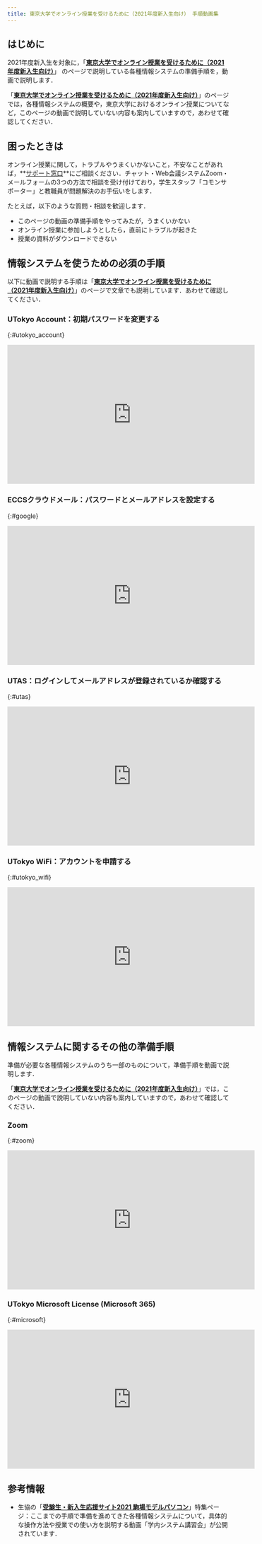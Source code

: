 ```yaml
---
title: 東京大学でオンライン授業を受けるために（2021年度新入生向け） 手順動画集
---
```


## はじめに

2021年度新入生を対象に，「**[東京大学でオンライン授業を受けるために（2021年度新入生向け）](/oc/)**」 のページで説明している各種情報システムの準備手順を，動画で説明します．

「**[東京大学でオンライン授業を受けるために（2021年度新入生向け）](/oc/)**」のページでは，各種情報システムの概要や，東京大学におけるオンライン授業についてなど，このページの動画で説明していない内容も案内していますので，あわせて確認してください．

## 困ったときは

オンライン授業に関して，トラブルやうまくいかないこと，不安なことがあれば，**[サポート窓口](/supports/)**にご相談ください．チャット・Web会議システムZoom・メールフォームの3つの方法で相談を受け付けており，学生スタッフ「コモンサポーター」と教職員が問題解決のお手伝いをします．

たとえば，以下のような質問・相談を歓迎します．

- このページの動画の準備手順をやってみたが，うまくいかない
- オンライン授業に参加しようとしたら，直前にトラブルが起きた
- 授業の資料がダウンロードできない

## 情報システムを使うための必須の手順
以下に動画で説明する手順は「**[東京大学でオンライン授業を受けるために（2021年度新入生向け）](/oc/#important)**」のページで文章でも説明しています．あわせて確認してください．

### UTokyo Account：初期パスワードを変更する
{:#utokyo_account}
<iframe width="560" height="315" src="https://www.youtube.com/embed/eD4MX1luVd8" title="YouTube video player" frameborder="0" allow="accelerometer; autoplay; clipboard-write; encrypted-media; gyroscope; picture-in-picture" allowfullscreen></iframe>

### ECCSクラウドメール：パスワードとメールアドレスを設定する
{:#google}
<iframe width="560" height="315" src="https://www.youtube.com/embed/caBG40-MsEs" title="YouTube video player" frameborder="0" allow="accelerometer; autoplay; clipboard-write; encrypted-media; gyroscope; picture-in-picture" allowfullscreen></iframe>

### UTAS：ログインしてメールアドレスが登録されているか確認する
{:#utas}
<iframe width="560" height="315" src="https://www.youtube.com/embed/OZOxQLBV81o" title="YouTube video player" frameborder="0" allow="accelerometer; autoplay; clipboard-write; encrypted-media; gyroscope; picture-in-picture" allowfullscreen></iframe>

### UTokyo WiFi：アカウントを申請する
{:#utokyo_wifi}
<iframe width="560" height="315" src="https://www.youtube.com/embed/7mGEsUPXUDI" title="YouTube video player" frameborder="0" allow="accelerometer; autoplay; clipboard-write; encrypted-media; gyroscope; picture-in-picture" allowfullscreen></iframe>

## 情報システムに関するその他の準備手順
準備が必要な各種情報システムのうち一部のものについて，準備手順を動画で説明します．

「**[東京大学でオンライン授業を受けるために（2021年度新入生向け）](/oc/)**」では，このページの動画で説明していない内容も案内していますので，あわせて確認してください．
### Zoom
{:#zoom}
<iframe width="560" height="315" src="https://www.youtube.com/embed/ZghDWvvt__w" title="YouTube video player" frameborder="0" allow="accelerometer; autoplay; clipboard-write; encrypted-media; gyroscope; picture-in-picture" allowfullscreen></iframe>

### UTokyo Microsoft License (Microsoft 365)
{:#microsoft}
<iframe width="560" height="315" src="https://www.youtube.com/embed/IcTqaF9CQ9s" title="YouTube video player" frameborder="0" allow="accelerometer; autoplay; clipboard-write; encrypted-media; gyroscope; picture-in-picture" allowfullscreen></iframe>

## 参考情報

* 生協の「**[受験生・新入生応援サイト2021 駒場モデルパソコン](https://www.utcoop.or.jp/start/pc.html)**」特集ページ：ここまでの手順で準備を進めてきた各種情報システムについて，具体的な操作方法や授業での使い方を説明する動画「学内システム講習会」が公開されています．